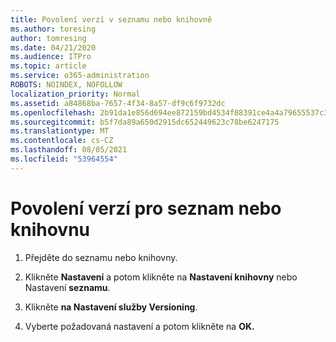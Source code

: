 ```yaml
---
title: Povolení verzí v seznamu nebo knihovně
ms.author: toresing
author: tomresing
ms.date: 04/21/2020
ms.audience: ITPro
ms.topic: article
ms.service: o365-administration
ROBOTS: NOINDEX, NOFOLLOW
localization_priority: Normal
ms.assetid: a84868ba-7657-4f34-8a57-df9c6f9732dc
ms.openlocfilehash: 2b91da1e856d694ee872159bd4534f88391ce4a4a79655537c3c69b1910d9b37
ms.sourcegitcommit: b5f7da89a650d2915dc652449623c78be6247175
ms.translationtype: MT
ms.contentlocale: cs-CZ
ms.lasthandoff: 08/05/2021
ms.locfileid: "53964554"
---
```

# <a name="enable-versioning-for-a-list-or-library"></a>Povolení verzí pro seznam nebo knihovnu

1. Přejděte do seznamu nebo knihovny.
    
2. Klikněte **Nastavení** a potom klikněte na **Nastavení knihovny** nebo Nastavení **seznamu**.
    
3. Klikněte **na Nastavení služby Versioning**.
    
4. Vyberte požadovaná nastavení a potom klikněte na **OK.**
    

